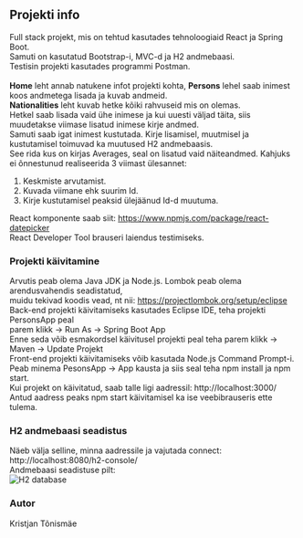 ## Projekti info

Full stack projekt, mis on tehtud kasutades tehnoloogiaid React ja Spring Boot. <br>
Samuti on kasutatud Bootstrap-i, MVC-d ja H2 andmebaasi. <br>
Testisin projekti kasutades programmi Postman. <br>
<br>
**Home** leht annab natukene infot projekti kohta, **Persons** lehel saab inimest koos andmetega lisada ja kuvab andmeid. <br>
**Nationalities** leht kuvab hetke kõiki rahvuseid mis on olemas. <br>
Hetkel saab lisada vaid ühe inimese ja kui uuesti väljad täita, siis muudetakse viimase lisatud inimese kirje andmed. <br>
Samuti saab igat inimest kustutada. Kirje lisamisel, muutmisel ja kustutamisel toimuvad ka muutused H2 andmebaasis. <br>
See rida kus on kirjas Averages, seal on lisatud vaid näiteandmed. Kahjuks ei õnnestunud realiseerida 3 viimast ülesannet: <br>
1. Keskmiste arvutamist.
2. Kuvada viimane ehk suurim Id.
3. Kirje kustutamisel peaksid ülejäänud Id-d muutuma.

React komponente saab siit: https://www.npmjs.com/package/react-datepicker <br>
React Developer Tool brauseri laiendus testimiseks.

### Projekti käivitamine

Arvutis peab olema Java JDK ja Node.js. Lombok peab olema arendusvahendis seadistatud, <br>
muidu tekivad koodis vead, nt nii: https://projectlombok.org/setup/eclipse <br>
Back-end projekti käivitamiseks kasutades Eclipse IDE, teha projekti PersonsApp peal <br>
parem klikk -> Run As -> Spring Boot App <br>
Enne seda võib esmakordsel käivitusel projekti peal teha parem klikk -> Maven -> Update Projekt <br>
Front-end projekti käivitamiseks võib kasutada Node.js Command Prompt-i. <br>
Peab minema PesonsApp -> App kausta ja siis seal teha npm install ja npm start. <br>
Kui projekt on käivitatud, saab talle ligi aadressil: http://localhost:3000/ <br>
Antud aadress peaks npm start käivitamisel ka ise veebibrauseris ette tulema.

### H2 andmebaasi seadistus

Näeb välja selline, minna aadressile ja vajutada connect: http://localhost:8080/h2-console/ <br>
Andmebaasi seadistuse pilt: <br>
![H2 database](https://user-images.githubusercontent.com/5465035/122926967-127ed800-d371-11eb-92ae-f45eecfb6b47.PNG)

### Autor

Kristjan Tõnismäe
